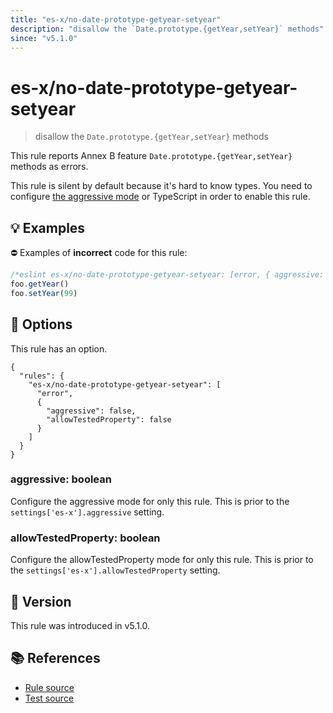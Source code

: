 ```yaml
---
title: "es-x/no-date-prototype-getyear-setyear"
description: "disallow the `Date.prototype.{getYear,setYear}` methods"
since: "v5.1.0"
---
```


# es-x/no-date-prototype-getyear-setyear
> disallow the `Date.prototype.{getYear,setYear}` methods

This rule reports Annex B feature `Date.prototype.{getYear,setYear}` methods as errors.

This rule is silent by default because it's hard to know types. You need to configure [the aggressive mode](https://github.com/eslint-community/eslint-plugin-es-x/tree/master/docs/#the-aggressive-mode) or TypeScript in order to enable this rule.

## 💡 Examples

⛔ Examples of **incorrect** code for this rule:

<eslint-playground type="bad">

```js
/*eslint es-x/no-date-prototype-getyear-setyear: [error, { aggressive: true }] */
foo.getYear()
foo.setYear(99)
```

</eslint-playground>

## 🔧 Options

This rule has an option.

```jsonc
{
  "rules": {
    "es-x/no-date-prototype-getyear-setyear": [
      "error",
      {
        "aggressive": false,
        "allowTestedProperty": false
      }
    ]
  }
}
```

### aggressive: boolean

Configure the aggressive mode for only this rule.
This is prior to the `settings['es-x'].aggressive` setting.

### allowTestedProperty: boolean

Configure the allowTestedProperty mode for only this rule.
This is prior to the `settings['es-x'].allowTestedProperty` setting.

## 🚀 Version

This rule was introduced in v5.1.0.

## 📚 References

- [Rule source](https://github.com/eslint-community/eslint-plugin-es-x/blob/master/lib/rules/no-date-prototype-getyear-setyear.js)
- [Test source](https://github.com/eslint-community/eslint-plugin-es-x/blob/master/tests/lib/rules/no-date-prototype-getyear-setyear.js)
